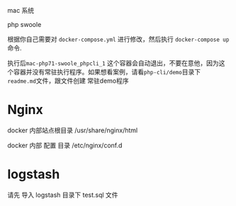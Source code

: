 
mac 系统

php swoole

根据你自己需要对 `docker-compose.yml` 进行修改，然后执行 `docker-compose up` 命令.

执行后`mac-php71-swoole_phpcli_1` 这个容器会自动退出，不要在意他，因为这个容器并没有常驻执行程序。如果想看案例，请看`php-cli/demo`目录下 `readme.md`文件，跟文件创建 常驻demo程序



# Nginx

 docker 内部站点根目录  /usr/share/nginx/html

 docker 内部 配置 目录  /etc/nginx/conf.d




# logstash

请先 导入 logstash 目录下  test.sql 文件